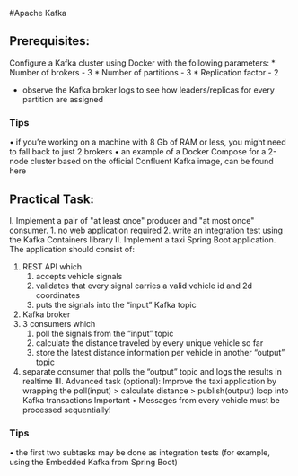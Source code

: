 #Apache Kafka

## Prerequisites:
Configure a Kafka cluster using Docker with the following parameters: * Number of brokers - 3 * Number of partitions - 3 * Replication factor - 2
* observe the Kafka broker logs to see how leaders/replicas for every partition are assigned
  
### Tips
  • if you’re working on a machine with 8 Gb of RAM or less, you might need to fall back to just 2 brokers
  • an example of a Docker Compose for a 2-node cluster based on the official Confluent Kafka image, can be found here 
## Practical Task:
  I. Implement a pair of "at least once" producer and "at most once" consumer. 1. no web application required 2. write an integration test
  using the Kafka Containers library
  II. Implement a taxi Spring Boot application. The application should consist of:
1. REST API which
   1. accepts vehicle signals
   2. validates that every signal carries a valid vehicle id and 2d coordinates
   3. puts the signals into the “input” Kafka topic
2. Kafka broker
3. 3 consumers which
   1. poll the signals from the “input” topic
   2. calculate the distance traveled by every unique vehicle so far
   3. store the latest distance information per vehicle in another “output” topic
4. separate consumer that polls the “output” topic and logs the results in realtime
   III. Advanced task (optional): Improve the taxi application by wrapping the poll(input) > calculate distance > publish(output) loop into
   Kafka transactions
   Important
   • Messages from every vehicle must be processed sequentially!
### Tips
   • the first two subtasks may be done as integration tests (for example, using the Embedded Kafka from Spring Boot)